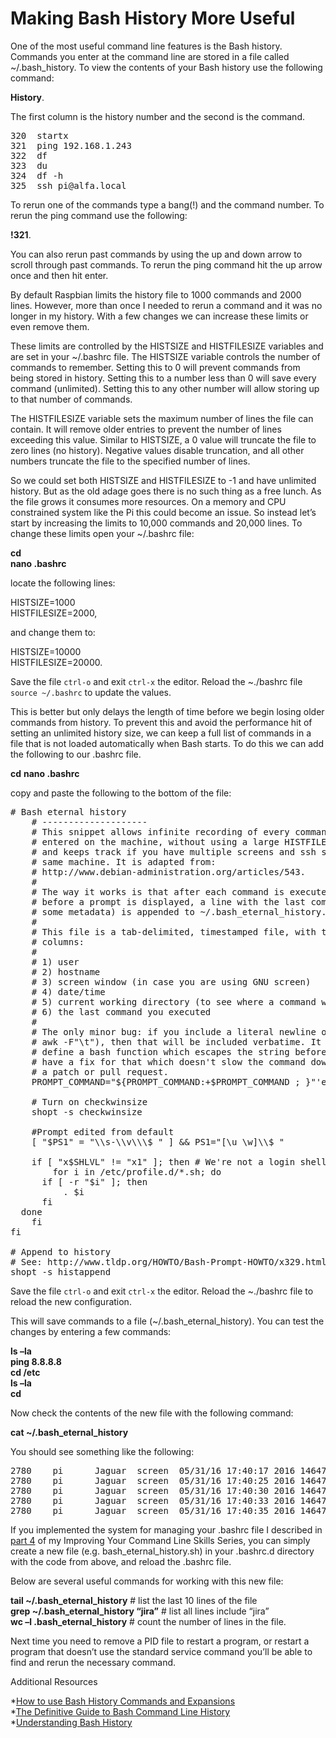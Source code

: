 # Making Bash History More Useful #
One of the most useful command line features is the Bash history. Commands you enter at the command line are stored in a file called ~/.bash_history. To view the contents of your Bash history use the following command:

**History**.

The first column is the history number and the second is the command.

<pre>
320  startx
321  ping 192.168.1.243
322  df
323  du
324  df -h
325  ssh pi@alfa.local
</pre>

To rerun one of the commands type a bang(!) and the command number. To rerun the ping command use the following: 

**!321**.

You can also rerun past commands by using the up and down arrow to scroll through past commands. To rerun the ping command hit the up arrow once and then hit enter.

By default Raspbian limits the history file to 1000 commands and 2000 lines. However, more than once I needed to rerun a command and it was no longer in my history. With a few changes we can increase these limits or even remove them.

These limits are controlled by the HISTSIZE and HISTFILESIZE variables and are set in your ~/.bashrc file. The HISTSIZE variable controls the number of commands to remember. Setting this to 0 will prevent commands from being stored in history. Setting this to a number less than 0 will save every command (unlimited). Setting this to any other number will allow storing up to that number of commands. 

The HISTFILESIZE variable sets the maximum number of lines the file can contain. It will remove older entries to prevent the number of lines exceeding this value. Similar to HISTSIZE, a 0 value will truncate the file to zero lines (no history). Negative values disable truncation, and all other numbers truncate the file to the specified number of lines. 

So we could set both HISTSIZE and HISTFILESIZE to -1 and have unlimited history. But as the old adage goes there is no such thing as a free lunch. As the file grows it consumes more resources. On a memory and CPU constrained system like the Pi this could become an issue. So instead let’s start by increasing the limits to 10,000 commands and 20,000 lines. To change these limits open your ~/.bashrc file:

**cd**  
**nano .bashrc**

locate the following lines:

HISTSIZE=1000<br />
HISTFILESIZE=2000,

and change them to:

HISTSIZE=10000<br />
HISTFILESIZE=20000.

Save the file `ctrl-o` and exit `ctrl-x` the editor. Reload the ~./bashrc file `source ~/.bashrc` to update the values. 

This is better but only delays the length of time before we begin losing older commands from history. To prevent this and avoid the performance hit of setting an unlimited history size, we can keep a full list of commands in a file that is not loaded automatically when Bash starts. To do this we can add the following to our .bashrc file.

**cd**
**nano .bashrc**

copy and paste the following to the bottom of the file:

<pre>
# Bash eternal history
    # --------------------
    # This snippet allows infinite recording of every command you've ever
    # entered on the machine, without using a large HISTFILESIZE variable,
    # and keeps track if you have multiple screens and ssh sessions into the
    # same machine. It is adapted from:
    # http://www.debian-administration.org/articles/543.
    #
    # The way it works is that after each command is executed and
    # before a prompt is displayed, a line with the last command (and
    # some metadata) is appended to ~/.bash_eternal_history.
    #
    # This file is a tab-delimited, timestamped file, with the following
    # columns:
    #
    # 1) user
    # 2) hostname
    # 3) screen window (in case you are using GNU screen)
    # 4) date/time
    # 5) current working directory (to see where a command was executed)
    # 6) the last command you executed
    #
    # The only minor bug: if you include a literal newline or tab (e.g. with
    # awk -F"\t"), then that will be included verbatime. It is possible to
    # define a bash function which escapes the string before writing it; if you
    # have a fix for that which doesn't slow the command down, please submit
    # a patch or pull request.
    PROMPT_COMMAND="${PROMPT_COMMAND:+$PROMPT_COMMAND ; }"'echo -e $$\\t$USER\\t$HOSTNAME\\tscreen $WINDOW\\t`date +%D%t%T%t%Y%t%s`\\t$PWD"$(history 1)" >> ~/.bash_eternal_history'

    # Turn on checkwinsize
    shopt -s checkwinsize

    #Prompt edited from default
    [ "$PS1" = "\\s-\\v\\\$ " ] && PS1="[\u \w]\\$ "

    if [ "x$SHLVL" != "x1" ]; then # We're not a login shell
        for i in /etc/profile.d/*.sh; do
      if [ -r "$i" ]; then
          . $i
      fi
  done
    fi
fi

# Append to history
# See: http://www.tldp.org/HOWTO/Bash-Prompt-HOWTO/x329.html
shopt -s histappend
</pre>

Save the file `ctrl-o` and exit `ctrl-x` the editor. Reload the ~./bashrc file to reload the new configuration. 

This will save commands to a file (~/.bash_eternal_history). You can test the changes by entering a few commands:

**ls –la**<br />
**ping 8.8.8.8**<br />
**cd /etc**<br />
**ls –la**<br />
**cd**<br />

Now check the contents of the new file with the following command:

**cat ~/.bash_eternal_history**

You should see something like the following:

<pre>
2780    pi      Jaguar  screen  05/31/16 17:40:17 2016 1464730817       /home/pi 2053  ls -la
2780    pi      Jaguar  screen  05/31/16 17:40:25 2016 1464730825       /home/pi 2054  ping 8.8.8.8
2780    pi      Jaguar  screen  05/31/16 17:40:30 2016 1464730830       /etc 2055  cd /etc/
2780    pi      Jaguar  screen  05/31/16 17:40:33 2016 1464730833       /etc 2056  ls -la
2780    pi      Jaguar  screen  05/31/16 17:40:35 2016 1464730835       /home/pi 2057  cd
</pre>

If you implemented the system for managing your .bashrc file I described in [part 4](https://raspberrypise.tumblr.com/post/143121276514/improving-your-command-line-skills-part-4) of my Improving Your Command Line Skills Series, you can simply create a new file (e.g. bash_eternal_history.sh) in your .bashrc.d directory with the code from above, and reload the .bashrc file.

Below are several useful commands for working with this new file:

**tail ~/.bash_eternal_history**          # list the last 10 lines of the file<br />
**grep ~/.bash_eternal_history “jira”**   # list all lines include “jira”<br />
**wc –l .bash_eternal_history**       # count the number of lines in the file.<br />
 
Next time you need to remove a PID file to restart a program, or restart a program that doesn’t use the standard service command you’ll be able to find and rerun the necessary command. 

Additional Resources

*[How to use Bash History Commands and Expansions](https://www.digitalocean.com/community/tutorials/how-to-use-bash-history-commands-and-expansions-on-a-linux-vps)<br />
*[The Definitive Guide to Bash Command Line History](http://www.catonmat.net/blog/the-definitive-guide-to-bash-command-line-history/)<br />
*[Understanding Bash History](http://www.symkat.com/understanding-bash-history)

